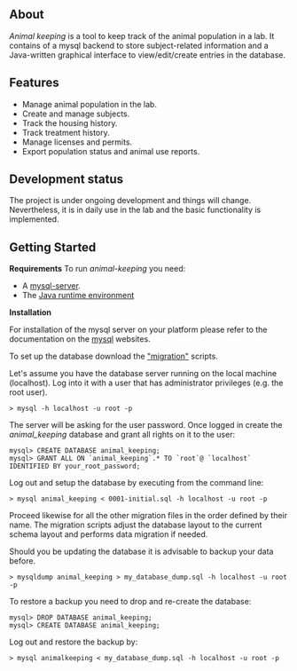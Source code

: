 About
-----

*Animal keeping* is a tool to keep track of the animal population in a
 lab. It contains of a mysql backend to store subject-related
 information and a Java-written graphical interface to
 view/edit/create entries in the database.

Features
--------
 - Manage animal population in the lab.
 - Create and manage subjects.
 - Track the housing history.
 - Track treatment history.
 - Manage licenses and permits.
 - Export population status and animal use reports.

Development status
------------------

The project is under ongoing development and things will
change. Nevertheless, it is in daily use in the lab and the basic
functionality is implemented.

Getting Started 
---------------

**Requirements**
To run *animal-keeping* you need:
- A [mysql-server](https://www.mysql.com).
- The [Java runtime environment](https://www.java.com)

**Installation**

For installation of the mysql server on your platform please refer to
the documentation on the [mysql](https://www.mysql.com) websites.


To set up the database download the
["migration"](https://github.com/bendalab/animal_keeping/tree/master/migrations)
scripts.

Let's assume you have the database server running on the local machine
(localhost). Log into it with a user that has administrator privileges
(e.g. the root user).

```
> mysql -h localhost -u root -p
```

The server will be asking for the user password.  Once logged in
create the *animal_keeping* database and grant all rights on it to the
user:

```
mysql> CREATE DATABASE animal_keeping;
mysql> GRANT ALL ON `animal_keeping`.* TO `root`@ `localhost` IDENTIFIED BY your_root_password;
```

Log out and setup the database by executing from the command line:

```
> mysql animal_keeping < 0001-initial.sql -h localhost -u root -p
```

Proceed likewise for all the other migration files in the order
defined by their name. The migration scripts adjust the database
layout to the current schema layout and performs data migration if
needed.

Should you be updating the database it is advisable to backup your
data before.

```
> mysqldump animal_keeping > my_database_dump.sql -h localhost -u root -p
```

To restore a backup you need to drop and re-create the database:
```
mysql> DROP DATABASE animal_keeping;
mysql> CREATE DATABASE animal_keeping;
```

Log out and restore the backup by:

```
> mysql animalkeeping < my_database_dump.sql -h localhost -u root -p
```



